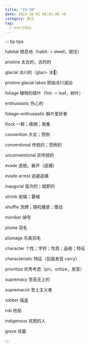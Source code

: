 ```yaml
---
title: "23-10"
date: 2023-10-01 06:01:00 +8
category: 英文
tag:
  - everyday
---
```


::: tip tips

habitat 栖息地（habit- = dwell，居住）

pristine 太古的，古时的

glacial 冰川的（glaci- 冰🧊）

pristine glacial lakes 原始冰川湖泊

foliage 植物的枝叶（foli- = leaf，树叶）

enthusiastic 热心的

foliage-enthusiastic 枫叶爱好者

flock 一群；蜂拥；聚集

convention 大会；惯例

conventional 传统的；惯例的

unconventional 非传统的

evade 逃脱，躲开（追捕）

evade arrest 逃避追捕

inaugural 首次的；就职的

shrink 收缩；萎缩

shuffle 洗牌；随机播放；搅动

moniker 绰号

plume 羽毛

plumage 鸟类羽毛

character 个性；字符；性质；品格；特征

characteristic 特征（前面发音 carry）

prioritize 优秀考虑（pri，oritize，发音）

supremacy 至高无上的

supremacist 至上主义者

robber 强盗

rob 抢劫

indigenous 贫困的人

grave 坟墓

:::
